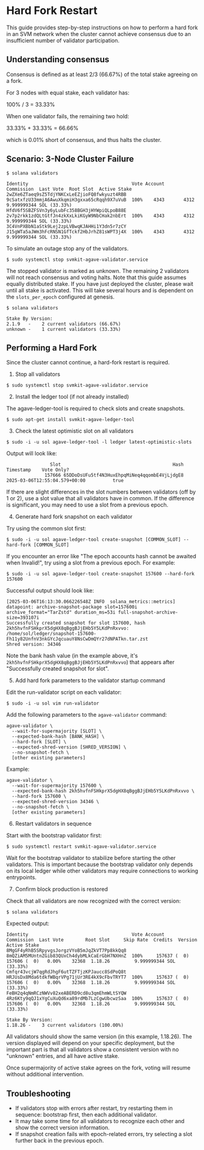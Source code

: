 # Hard Fork Restart

This guide provides step-by-step instructions on how to perform a hard fork in an SVM network when the cluster cannot achieve consensus due to an insufficient number of validator participation.

## Understanding consensus

Consensus is defined as at least 2/3 (66.67%) of the total stake agreeing on a fork.

For 3 nodes with equal stake, each validator has:

100% / 3 = 33.33%

When one validator fails, the remaining two hold:

33.33% + 33.33% = 66.66%

which is 0.01% short of consensus, and thus halts the cluster.

## Scenario: 3-Node Cluster Failure

```
$ solana validators

Identity                                      Vote Account                            Commission  Last Vote  Root Slot  Active Stake
2wZXe6ZTaeq9sZ5TdjYNKCxLeEZjioFQ8fwkyuzt4RBB  9cSatxfzU33mmjA6AwuXkqmiH3gxxa65cRqqh9X7uVuB  100%    4343       4312       9.999999344 SOL (33.33%)
HfdV6f5SBZFSVn3y6yLubFc358BGH3jHYWpiQLpoB88E  2v7p2rkk1zdQLtGtfJn4zkXxLkiKGyW9NbCHak2nbErt  100%    4343       4312       9.999999344 SOL (33.33%)
3C4VnPXBbN1aStk9Lej2zpLVBwqKJAHHi1Y3dn5r7zCY  J15gWTa5aJWm3hFcRNSN1GfTckf2HbJrhZ81sWPT3j4X  100%    4343       4312       9.999999344 SOL (33.33%)
```

To simulate an outage stop any of the validators.

```
$ sudo systemctl stop svmkit-agave-validator.service
```

The stopped validator is marked as unknown. The remaining 2 validators will not reach consensus and voting halts. Note that this guide assumes equally distributed stake. If you have just deployed the cluster, please wait until all stake is activated. This will take several hours and is dependent on the `slots_per_epoch` configured at genesis.

```
$ solana validators

Stake By Version:
2.1.9   -    2 current validators (66.67%)
unknown -    1 current validators (33.33%)
```

## Performing a Hard Fork

Since the cluster cannot continue, a hard-fork restart is required.

1. Stop all validators

```
$ sudo systemctl stop svmkit-agave-validator.service
```

2. Install the ledger tool (if not already installed)

The agave-ledger-tool is required to check slots and create snapshots.

```
$ sudo apt-get install svmkit-agave-ledger-tool
```

3. Check the latest optimistic slot on all validators

```
$ sudo -i -u sol agave-ledger-tool -l ledger latest-optimistic-slots
```

Output will look like:

```
                Slot                                         Hash                        Timestamp    Vote Only?
              157666 65DDoDsUFu5tf4N3HuxEhpqMiNeq4qqombE4VjLjdgE8    2025-03-06T12:55:04.579+00:00          true
```

If there are slight differences in the slot numbers between validators (off by 1 or 2), use a slot value that all validators have in common. If the difference is significant, you may need to use a slot from a previous epoch.

4. Generate hard fork snapshot on each validator

Try using the common slot first:

```
$ sudo -i -u sol agave-ledger-tool create-snapshot [COMMON_SLOT] --hard-fork [COMMON_SLOT]
```

If you encounter an error like "The epoch accounts hash cannot be awaited when Invalid!", try using a slot from a previous epoch. For example:

```
$ sudo -i -u sol agave-ledger-tool create-snapshot 157600 --hard-fork 157600
```

Successful output should look like:

```
[2025-03-06T16:13:30.066226548Z INFO  solana_metrics::metrics] datapoint: archive-snapshot-package slot=157600i archive_format="TarZstd" duration_ms=53i full-snapshot-archive-size=393107i
Successfully created snapshot for slot 157600, hash 2kh5hvfnFSHkprX5dgHX8qBggBJjEHb5Y5LKdPnRxvvo: /home/sol/ledger/snapshot-157600-Fh11y82UnfnV3nkGYcJqcuauY8NsCwDmQYr27dNPATkn.tar.zst
Shred version: 34346
```

Note the bank hash value (in the example above, it's `2kh5hvfnFSHkprX5dgHX8qBggBJjEHb5Y5LKdPnRxvvo`) that appears after "Successfully created snapshot for slot".

5. Add hard fork parameters to the validator startup command

Edit the run-validator script on each validator:

```
$ sudo -i -u sol vim run-validator
```

Add the following parameters to the `agave-validator` command:

```
agave-validator \
  --wait-for-supermajority [SLOT] \
  --expected-bank-hash [BANK_HASH] \
  --hard-fork [SLOT] \
  --expected-shred-version [SHRED_VERSION] \
  --no-snapshot-fetch \
  [other existing parameters]
```

Example:
```
agave-validator \
  --wait-for-supermajority 157600 \
  --expected-bank-hash 2kh5hvfnFSHkprX5dgHX8qBggBJjEHb5Y5LKdPnRxvvo \
  --hard-fork 157600 \
  --expected-shred-version 34346 \
  --no-snapshot-fetch \
  [other existing parameters]
```

6. Restart validators in sequence

Start with the bootstrap validator first:

```
$ sudo systemctl restart svmkit-agave-validator.service
```

Wait for the bootstrap validator to stabilize before starting the other validators. This is important because the bootstrap validator only depends on its local ledger while other validators may require connections to working entrypoints.

7. Confirm block production is restored

Check that all validators are now recognized with the correct version:

```
$ solana validators
```

Expected output:
```
Identity                                      Vote Account                            Commission  Last Vote        Root Slot     Skip Rate  Credits  Version            Active Stake
8MgGF4yRhB5SRpyvgsJorgzVYoB5mJqZkVT7Pp8kkQq8  8mQZiAM5MUntnZGib83QUxCh4dybMLkCaErGbH7NXHnZ  100%     157637 (  0)     157606 (  0)   0.00%    32368  1.18.26         9.999999344 SOL (33.33%)
Cmfqr43vcjW7qgRdJhgF6utTZFTjzKPJaucc8SdPoQ8t  HRJUsDx8Mda6tdkfWBqrVPg71jUr3RE4kX9cFbvTRYT7  100%     157637 (  0)     157606 (  0)   0.00%    32368  1.18.26         9.999999344 SOL (33.33%)
FeBH2q4qNmRCzNWVv82xeABERD9cd8u3qmEhmWLtSYQW  4Rz6Kty9qQJ1xYgCuXuQd6xa89rdMb7LzCgwUbcwzSaa  100%     157637 (  0)     157606 (  0)   0.00%    32368  1.18.26         9.999999344 SOL (33.33%)

Stake By Version:
1.18.26 -    3 current validators (100.00%)
```

All validators should show the same version (in this example, 1.18.26). The version displayed will depend on your specific deployment, but the important part is that all validators show a consistent version with no "unknown" entries, and all have active stake.

Once supermajority of active stake agrees on the fork, voting will resume without additional intervention.

## Troubleshooting

- If validators stop with errors after restart, try restarting them in sequence: bootstrap first, then each additional validator.
- It may take some time for all validators to recognize each other and show the correct version information.
- If snapshot creation fails with epoch-related errors, try selecting a slot further back in the previous epoch.